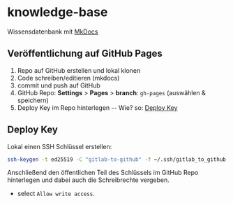 # knowledge-base

Wissensdatenbank mit [MkDocs](https://www.mkdocs.org/)

## Veröffentlichung auf GitHub Pages

1. Repo auf GitHub erstellen und lokal klonen
2. Code schreiben/editieren (mkdocs)
3. commit und push auf GitHub
4. GitHub Repo: **Settings** > **Pages** > **branch**: `gh-pages` (auswählen & speichern)
5. Deploy Key im Repo hinterlegen -- Wie? so: [Deploy Key](#deploy-key)

## Deploy Key

Lokal einen SSH Schlüssel erstellen:

```bash
ssh-keygen -t ed25519 -C "gitlab-to-github" -f ~/.ssh/gitlab_to_github
```

Anschließend den öffentlichen Teil des Schlüssels im GitHub Repo hinterlegen und dabei auch die Schreibrechte vergeben.

- select `Allow write access`.
